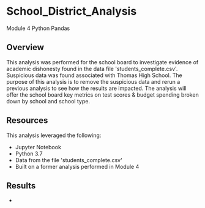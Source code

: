 # School_District_Analysis
Module 4 Python Pandas

## Overview
This analysis was performed for the school board to investigate evidence of academic dishonesty found in the data file 'students_complete.csv'. Suspicious data was found associated with Thomas High School. The purpose of this analysis is to remove the suspicious data and rerun a previous analysis to see how the results are impacted. The analysis will offer the school board key metrics on test scores & budget spending broken down by school and school type. 

## Resources
This analysis leveraged the following:
* Jupyter Notebook
* Python 3.7
* Data from the file 'students_complete.csv'
* Built on a former analysis performed in Module 4

## Results
* 


